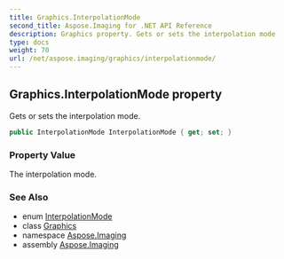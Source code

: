 ```yaml
---
title: Graphics.InterpolationMode
second_title: Aspose.Imaging for .NET API Reference
description: Graphics property. Gets or sets the interpolation mode
type: docs
weight: 70
url: /net/aspose.imaging/graphics/interpolationmode/
---
```

## Graphics.InterpolationMode property

Gets or sets the interpolation mode.

```csharp
public InterpolationMode InterpolationMode { get; set; }
```

### Property Value

The interpolation mode.

### See Also

* enum [InterpolationMode](../../interpolationmode/)
* class [Graphics](../)
* namespace [Aspose.Imaging](../../graphics/)
* assembly [Aspose.Imaging](../../../)


